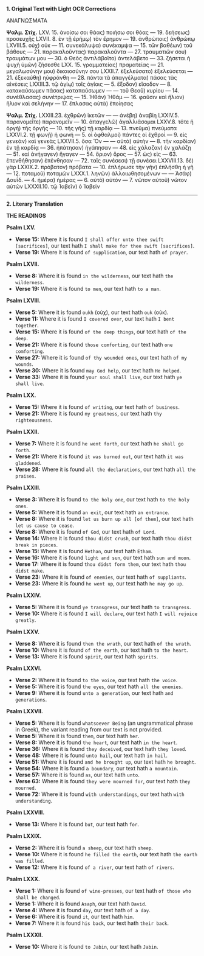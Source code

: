 **1. Original Text with Light OCR Corrections**

ΑΝΑΓΝΩΣΜΑΤΑ

**Ψαλμ. Στίχ.**
LXV. 15. ἀνοίσω σοι θάας) ποιήσω σοι θόας
— 19. δεήσεως) προσευχῆς
LXVII. 8. ἐν τῇ ἐρήμῳ) τὸν ἔρημον
— 19. ἀνθρώποις) ἀνθρώπῳ
LXVIII.5. οὐχ) οὐκ
— 11. συνεκάλυψα) συνέκαμψα
— 15. τῶν βαθέων) τοῦ βάθους
— 21. παρακαλοῦντας) παρακαλοῦντα
— 27. τραυματιῶν σου) τραυμάτων μου
— 30. ὁ Θεὸς ἀντιλάβοῖτο) ἀντελάβετο
— 33. ζήσεται ἡ ψυχὴ ὑμῶν) ζήσεσθε
LXX. 15. γραμματείας) πραματείας
— 21. μεγαλωσύνην μου) δικαιοσύνην σου
LXXII.7. ἐξελεύσατο) ἐξελεύσεται
— 21. ἐξεκαύθη) ηὐφράνθη
— 28. πάντα τὰ ἀπαγγέλματα) πάσας τὰς αἰνέσεις
LXXIII.3. τῷ ἁγίῳ) τοῖς ἁγίοις
— 5. ἔξοδον) εἴσοδον
— 8. κατακαύσωμεν πάσας) καταπαύσωμεν
— — τοῦ Θεοῦ) κυρίου
— 14. συνέθλασας) συνέτριψας
— 15. Ἡθάν) Ἠθάμ
— 16. φαῦσιν καὶ ἥλιον) ἥλιον καὶ σελήνην
— 17. ἔπλασας αὐτὰ) ἐποίησας

**Ψαλμ. Στίχ.**
LXXIII.23. ἐχθρῶν) ἱκετῶν
— — ἀνέβη) ἀναβίη
LXXIV.5. παρανομεῖτε) παρανομεῖν
— 10. ἀπαγγελῶ) ἀγαλλιάσομαι
LXXV.8. τότε ἡ ὀργὴ) τῆς ὀργῆς
— 10. τῆς γῆς) τῇ καρδίᾳ
— 13. πνεῦμα) πνεύματα
LXXVI.2. τῇ φωνῇ) ἡ φωνή
— 5. οἱ ὀφθαλμοί) πάντες οἱ ἐχθροὶ
— 9. εἰς γενεάν) καὶ γενεὰς
LXXVII.5. ὅσα Ὄν
— — αὐτὰ) αὐτὴν
— 8. τὴν καρδίαν) ἐν τῇ καρδίᾳ
— 36. ἠπάτησαν) ἠγάπησαν
— 48. εἰς χάλαζαν) ἐν χαλάζῃ
— 51. καὶ ἀνήγαγεν) ἤγαγεν
— 54. ὅριον) ὄρος
— 57. ὡς) εἰς
— 63. ἐπενθήθησαν) ἐπένθησαν
— 72. ταῖς συνέσεσι) τῇ συνέσει
LXXVIII.13. δὲ) γὰρ
LXXIX.2. πρόβατον) πρόβατα
— 10. ἐπλήρωσε τὴν γῆν) ἐπλήσθη ἡ γῆ
— 12. ποταμοῦ) ποταμῶν
LXXX.1. ληνῶν) ἀλλοιωθησομένων
— — Ἀσάφ) Δαυΐδ.
— 4. ἡμέρα) ἡμέρας
— 6. αὐτὸ) αὐτὸν
— 7. νῶτον αὐτοῦ) νῶτον αὐτῶν
LXXXII.10. τῷ Ἰαβεῖν) ὁ Ἰαβείν

---

**2. Literary Translation**

**THE READINGS**

**Psalm LXV.**
*   **Verse 15:** Where it is found `I shall offer unto thee swift [sacrifices]`, our text hath `I shall make for thee swift [sacrifices]`.
*   **Verse 19:** Where it is found `of supplication`, our text hath `of prayer`.

**Psalm LXVII.**
*   **Verse 8:** Where it is found `in the wilderness`, our text hath `the wilderness`.
*   **Verse 19:** Where it is found `to men`, our text hath `to a man`.

**Psalm LXVIII.**
*   **Verse 5:** Where it is found `oukh` (οὐχ), our text hath `ouk` (οὐκ).
*   **Verse 11:** Where it is found `I covered over`, our text hath `I bent together`.
*   **Verse 15:** Where it is found `of the deep things`, our text hath `of the deep`.
*   **Verse 21:** Where it is found `those comforting`, our text hath `one comforting`.
*   **Verse 27:** Where it is found `of thy wounded ones`, our text hath `of my wounds`.
*   **Verse 30:** Where it is found `may God help`, our text hath `He helped`.
*   **Verse 33:** Where it is found `your soul shall live`, our text hath `ye shall live`.

**Psalm LXX.**
*   **Verse 15:** Where it is found `of writing`, our text hath `of business`.
*   **Verse 21:** Where it is found `my greatness`, our text hath `thy righteousness`.

**Psalm LXXII.**
*   **Verse 7:** Where it is found `he went forth`, our text hath `he shall go forth`.
*   **Verse 21:** Where it is found `it was burned out`, our text hath `it was gladdened`.
*   **Verse 28:** Where it is found `all the declarations`, our text hath `all the praises`.

**Psalm LXXIII.**
*   **Verse 3:** Where it is found `to the holy one`, our text hath `to the holy ones`.
*   **Verse 5:** Where it is found `an exit`, our text hath `an entrance`.
*   **Verse 8:** Where it is found `let us burn up all [of them]`, our text hath `let us cause to cease`.
*   **Verse 8:** Where it is found `of God`, our text hath `of Lord`.
*   **Verse 14:** Where it is found `thou didst crush`, our text hath `thou didst break in pieces`.
*   **Verse 15:** Where it is found `Hethan`, our text hath `Etham`.
*   **Verse 16:** Where it is found `light and sun`, our text hath `sun and moon`.
*   **Verse 17:** Where it is found `thou didst form them`, our text hath `thou didst make`.
*   **Verse 23:** Where it is found `of enemies`, our text hath `of suppliants`.
*   **Verse 23:** Where it is found `he went up`, our text hath `he may go up`.

**Psalm LXXIV.**
*   **Verse 5:** Where it is found `ye transgress`, our text hath `to transgress`.
*   **Verse 10:** Where it is found `I will declare`, our text hath `I will rejoice greatly`.

**Psalm LXXV.**
*   **Verse 8:** Where it is found `then the wrath`, our text hath `of the wrath`.
*   **Verse 10:** Where it is found `of the earth`, our text hath `to the heart`.
*   **Verse 13:** Where it is found `spirit`, our text hath `spirits`.

**Psalm LXXVI.**
*   **Verse 2:** Where it is found `to the voice`, our text hath `the voice`.
*   **Verse 5:** Where it is found `the eyes`, our text hath `all the enemies`.
*   **Verse 9:** Where it is found `unto a generation`, our text hath `and generations`.

**Psalm LXXVII.**
*   **Verse 5:** Where it is found `whatsoever Being` (an ungrammatical phrase in Greek), the variant reading from our text is not provided.
*   **Verse 5:** Where it is found `them`, our text hath `her`.
*   **Verse 8:** Where it is found `the heart`, our text hath `in the heart`.
*   **Verse 36:** Where it is found `they deceived`, our text hath `they loved`.
*   **Verse 48:** Where it is found `unto hail`, our text hath `in hail`.
*   **Verse 51:** Where it is found `and he brought up`, our text hath `he brought`.
*   **Verse 54:** Where it is found `a boundary`, our text hath `a mountain`.
*   **Verse 57:** Where it is found `as`, our text hath `unto`.
*   **Verse 63:** Where it is found `they were mourned for`, our text hath `they mourned`.
*   **Verse 72:** Where it is found `with understandings`, our text hath `with understanding`.

**Psalm LXXVIII.**
*   **Verse 13:** Where it is found `but`, our text hath `for`.

**Psalm LXXIX.**
*   **Verse 2:** Where it is found `a sheep`, our text hath `sheep`.
*   **Verse 10:** Where it is found `he filled the earth`, our text hath `the earth was filled`.
*   **Verse 12:** Where it is found `of a river`, our text hath `of rivers`.

**Psalm LXXX.**
*   **Verse 1:** Where it is found `of wine-presses`, our text hath `of those who shall be changed`.
*   **Verse 1:** Where it is found `Asaph`, our text hath `David`.
*   **Verse 4:** Where it is found `day`, our text hath `of a day`.
*   **Verse 6:** Where it is found `it`, our text hath `him`.
*   **Verse 7:** Where it is found `his back`, our text hath `their back`.

**Psalm LXXXII.**
*   **Verse 10:** Where it is found `to Jabin`, our text hath `Jabin`.
